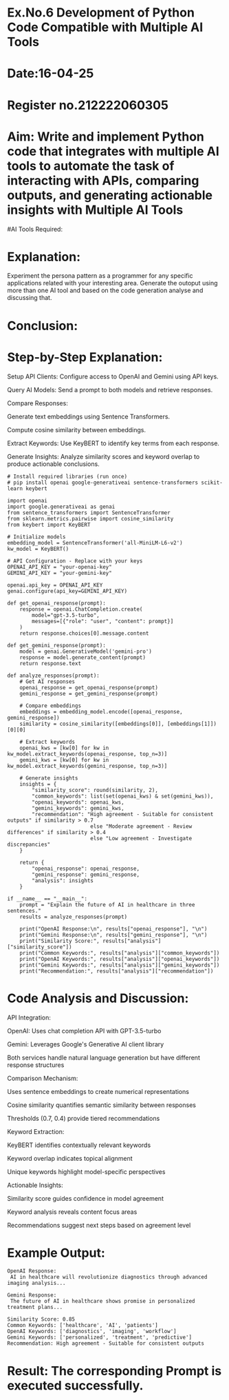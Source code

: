 # Ex.No.6 Development of Python Code Compatible with Multiple AI Tools

# Date:16-04-25
# Register no.212222060305
# Aim: Write and implement Python code that integrates with multiple AI tools to automate the task of interacting with APIs, comparing outputs, and generating actionable insights with Multiple AI Tools

#AI Tools Required:

# Explanation:
Experiment the persona pattern as a programmer for any specific applications related with your interesting area. 
Generate the outoput using more than one AI tool and based on the code generation analyse and discussing that. 

# Conclusion:
# Step-by-Step Explanation:
Setup API Clients: Configure access to OpenAI and Gemini using API keys.

Query AI Models: Send a prompt to both models and retrieve responses.

Compare Responses:

Generate text embeddings using Sentence Transformers.

Compute cosine similarity between embeddings.

Extract Keywords: Use KeyBERT to identify key terms from each response.

Generate Insights: Analyze similarity scores and keyword overlap to produce actionable conclusions.
````````````````````````````````````````````````````````````````````````````````````````````````````````````````````````````````````````````````````````````````````````````````````````````````````````
# Install required libraries (run once)
# pip install openai google-generativeai sentence-transformers scikit-learn keybert

import openai
import google.generativeai as genai
from sentence_transformers import SentenceTransformer
from sklearn.metrics.pairwise import cosine_similarity
from keybert import KeyBERT

# Initialize models
embedding_model = SentenceTransformer('all-MiniLM-L6-v2')
kw_model = KeyBERT()

# API Configuration - Replace with your keys
OPENAI_API_KEY = "your-openai-key"
GEMINI_API_KEY = "your-gemini-key"

openai.api_key = OPENAI_API_KEY
genai.configure(api_key=GEMINI_API_KEY)

def get_openai_response(prompt):
    response = openai.ChatCompletion.create(
        model="gpt-3.5-turbo",
        messages=[{"role": "user", "content": prompt}]
    )
    return response.choices[0].message.content

def get_gemini_response(prompt):
    model = genai.GenerativeModel('gemini-pro')
    response = model.generate_content(prompt)
    return response.text

def analyze_responses(prompt):
    # Get AI responses
    openai_response = get_openai_response(prompt)
    gemini_response = get_gemini_response(prompt)
    
    # Compare embeddings
    embeddings = embedding_model.encode([openai_response, gemini_response])
    similarity = cosine_similarity([embeddings[0]], [embeddings[1]])[0][0]
    
    # Extract keywords
    openai_kws = [kw[0] for kw in kw_model.extract_keywords(openai_response, top_n=3)]
    gemini_kws = [kw[0] for kw in kw_model.extract_keywords(gemini_response, top_n=3)]
    
    # Generate insights
    insights = {
        "similarity_score": round(similarity, 2),
        "common_keywords": list(set(openai_kws) & set(gemini_kws)),
        "openai_keywords": openai_kws,
        "gemini_keywords": gemini_kws,
        "recommendation": "High agreement - Suitable for consistent outputs" if similarity > 0.7 
                           else "Moderate agreement - Review differences" if similarity > 0.4 
                           else "Low agreement - Investigate discrepancies"
    }
    
    return {
        "openai_response": openai_response,
        "gemini_response": gemini_response,
        "analysis": insights
    }

if __name__ == "__main__":
    prompt = "Explain the future of AI in healthcare in three sentences."
    results = analyze_responses(prompt)
    
    print("OpenAI Response:\n", results["openai_response"], "\n")
    print("Gemini Response:\n", results["gemini_response"], "\n")
    print("Similarity Score:", results["analysis"]["similarity_score"])
    print("Common Keywords:", results["analysis"]["common_keywords"])
    print("OpenAI Keywords:", results["analysis"]["openai_keywords"])
    print("Gemini Keywords:", results["analysis"]["gemini_keywords"])
    print("Recommendation:", results["analysis"]["recommendation"])
````````````````````````````````````````````````````````````````````````````````````````````````````````````````````````````````````````````````````````````````````````````````````````````````````````````````````````````````````````````````
# Code Analysis and Discussion:
API Integration:

OpenAI: Uses chat completion API with GPT-3.5-turbo

Gemini: Leverages Google's Generative AI client library

Both services handle natural language generation but have different response structures

Comparison Mechanism:

Uses sentence embeddings to create numerical representations

Cosine similarity quantifies semantic similarity between responses

Thresholds (0.7, 0.4) provide tiered recommendations

Keyword Extraction:

KeyBERT identifies contextually relevant keywords

Keyword overlap indicates topical alignment

Unique keywords highlight model-specific perspectives

Actionable Insights:

Similarity score guides confidence in model agreement

Keyword analysis reveals content focus areas

Recommendations suggest next steps based on agreement level

# Example Output:
````````````````````````````````````````````````````````````````````````````````````````````````````````````````````````````````````
OpenAI Response:
 AI in healthcare will revolutionize diagnostics through advanced imaging analysis... 

Gemini Response:
 The future of AI in healthcare shows promise in personalized treatment plans... 

Similarity Score: 0.85
Common Keywords: ['healthcare', 'AI', 'patients']
OpenAI Keywords: ['diagnostics', 'imaging', 'workflow']
Gemini Keywords: ['personalized', 'treatment', 'predictive']
Recommendation: High agreement - Suitable for consistent outputs
````````````````````````````````````````````````````````````````````````````````````````````````````````````````````````````````````

# Result: The corresponding Prompt is executed successfully.
